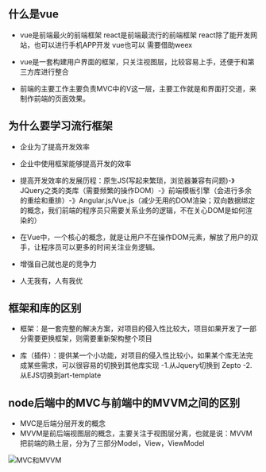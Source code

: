 ## 什么是vue
+ vue是前端最火的前端框架  react是前端最流行的前端框架
react除了能开发网站，也可以进行手机APP开发
vue也可以 需要借助weex

+ vue是一套构建用户界面的框架，只关注视图层，比较容易上手，还便于和第三方库进行整合

+ 前端的主要工作主要负责MVC中的V这一层，主要工作就是和界面打交道，来制作前端的页面效果。

## 为什么要学习流行框架
+ 企业为了提高开发效率 
- 企业中使用框架能够提高开发的效率

+ 提高开发效率的发展历程：原生JS(写起来繁琐，浏览器兼容有问题)-》JQuery之类的类库（需要频繁的操作DOM）-》前端模板引擎（会进行多余的重绘和重排）-》Angular.js/Vue.js（减少无用的DOM渲染；双向数据绑定的概念，我们前端的程序员只需要关系业务的逻辑，不在关心DOM是如何渲染的）

+ 在Vue中，一个核心的概念，就是让用户不在操作DOM元素，解放了用户的双手，让程序员可以更多的时间关注业务逻辑。

+ 增强自己就也是的竞争力
 - 人无我有，人有我优


## 框架和库的区别
+ 框架：是一套完整的解决方案，对项目的侵入性比较大，项目如果开发了一部分需要更换框架，则需要重新架构整个项目

+ 库（插件）：提供某一个小功能，对项目的侵入性比较小，如果某个库无法完成某些需求，可以很容易的切换到其他库实现
 -1.从Jquery切换到 Zepto
 -2.从EJS切换到art-template


 ## node后端中的MVC与前端中的MVVM之间的区别
+ MVC是后端分层开发的概念
+ MVVM是前后端视图层的概念，主要关注于视图层分离，也就是说：MVVM把前端的熟土层，分为了三部分Model，View，ViewModel

![MVC和MVVM](http://ouewomi2z.bkt.clouddn.com/18-4-23/7369028.jpg)